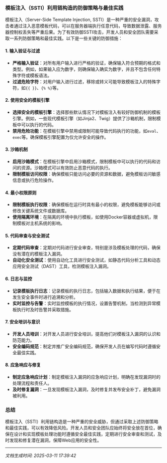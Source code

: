 ### 模板注入（SSTI）利用链构造的防御策略与最佳实践

模板注入（Server-Side Template Injection, SSTI）是一种严重的安全漏洞，攻击者通过注入恶意模板代码，可以在服务器端执行任意代码，导致数据泄露、服务器控制权丢失等严重后果。为了有效防御SSTI攻击，开发人员和安全团队需要采取一系列防御策略和最佳实践。以下是一些关键的防御措施：

#### 1. **输入验证与过滤**
   - **严格输入验证**：对所有用户输入进行严格的验证，确保输入符合预期的格式和类型。例如，如果输入应为数字，则确保输入确实为数字，并且不包含任何特殊字符或模板语法。
   - **过滤危险字符**：对用户输入进行过滤，移除或转义可能导致模板注入的特殊字符，如`{{ }}`、`{% %}`等。

#### 2. **使用安全的模板引擎**
   - **选择安全的模板引擎**：选择那些默认情况下对模板注入有较好防御机制的模板引擎。例如，一些现代模板引擎（如Jinja2、Twig）提供了沙箱机制，限制模板中可以执行的代码。
   - **禁用危险功能**：在模板引擎中禁用或限制可能导致代码执行的功能，如`eval`、`exec`等。确保模板引擎配置为仅允许安全的操作。

#### 3. **沙箱机制**
   - **启用沙箱模式**：在模板引擎中启用沙箱模式，限制模板中可以执行的代码和访问的资源。沙箱模式可以有效防止恶意代码的执行。
   - **限制模板访问权限**：确保模板只能访问必要的资源和数据，避免模板访问敏感信息或执行危险操作。

#### 4. **最小权限原则**
   - **限制模板执行权限**：确保模板在运行时具有最小的权限，避免模板能够访问或修改关键系统文件或数据库。
   - **使用隔离环境**：在隔离的环境中执行模板，如使用Docker容器或虚拟机，限制模板对主机系统的影响。

#### 5. **代码审查与安全测试**
   - **定期代码审查**：定期对代码进行安全审查，特别是涉及模板处理的代码，确保没有潜在的模板注入漏洞。
   - **自动化安全测试**：使用自动化工具进行安全测试，如静态代码分析工具和动态应用安全测试（DAST）工具，检测模板注入漏洞。

#### 6. **日志与监控**
   - **记录模板执行日志**：记录模板的执行日志，包括输入数据和执行结果，便于在发生安全事件时进行追溯和分析。
   - **实时监控与告警**：实时监控模板的执行情况，设置告警机制，当检测到异常模板执行时及时告警并采取措施。

#### 7. **安全培训与意识**
   - **开发人员培训**：对开发人员进行安全培训，提高他们对模板注入漏洞的认识和防范能力。
   - **安全编码规范**：制定并推广安全编码规范，确保开发人员在编写代码时遵循安全最佳实践。

#### 8. **应急响应与修复**
   - **制定应急响应计划**：制定模板注入漏洞的应急响应计划，明确在发现漏洞时的处理流程和责任人。
   - **及时修复漏洞**：一旦发现模板注入漏洞，及时修复并发布安全补丁，避免漏洞被利用。

### 总结
模板注入（SSTI）利用链构造是一种严重的安全威胁，但通过采取上述防御策略和最佳实践，可以有效降低风险。开发人员和安全团队应始终将安全放在首位，确保在设计和实现模板处理功能时遵循安全最佳实践，定期进行安全审查和测试，及时发现和修复潜在漏洞，保障Web应用的安全性。

---

*文档生成时间: 2025-03-11 17:39:42*






















